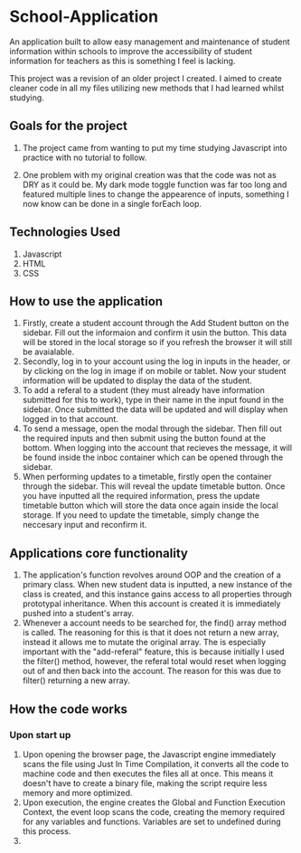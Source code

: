 # School-Application

An application built to allow easy management and maintenance of student information within schools to improve the accessibility of student information for teachers as this is something I feel is lacking.

This project was a revision of an older project I created. I aimed to create cleaner code in all my files utilizing new methods that I had learned whilst studying.

## Goals for the project

1. The project came from wanting to put my time studying Javascript into practice with no tutorial to follow.

2. One problem with my original creation was that the code was not as DRY as it could be. My dark mode toggle function was far too long and featured multiple lines to change the appearence of inputs, something I now know can be done in a single forEach loop.

## Technologies Used

1. Javascript
2. HTML
3. CSS

## How to use the application

1. Firstly, create a student account through the Add Student button on the sidebar. Fill out the informaion and confirm it usin the button. This data will be stored in the local storage so if you refresh the browser it will still be avaialable.
2. Secondly, log in to your account using the log in inputs in the header, or by clicking on the log in image if on mobile or tablet. Now your student information will be updated to display the data of the student.
3. To add a referal to a student (they must already have information submitted for this to work), type in their name in the input found in the sidebar. Once submitted the data will be updated and will display when logged in to that account.
4. To send a message, open the modal through the sidebar. Then fill out the required inputs and then submit using the button found at the bottom. When logging into the account that recieves the message, it will be found inside the inboc container which can be opened through the sidebar.
5. When performing updates to a timetable, firstly open the container through the sidebar. This will reveal the update timetable button. Once you have inputted all the required information, press the update timetable button which will store the data once again inside the local storage. If you need to update the timetable, simply change the neccesary input and reconfirm it.

## Applications core functionality

1. The application's function revolves around OOP and the creation of a primary class. When new student data is inputted, a new instance of the class is created, and this instance gains access to all properties through prototypal inheritance. When this account is created it is immediately pushed into a student's array.
2. Whenever a account needs to be searched for, the find() array method is called. The reasoning for this is that it does not return a new array, instead it allows me to mutate the original array. The is especially important with the "add-referal" feature, this is because initially I used the filter() method, however, the referal total would reset when logging out of and then back into the account. The reason for this was due to filter() returning a new array.

## How the code works

### Upon start up

1. Upon opening the browser page, the Javascript engine immediately scans the file using Just In Time Compilation, it converts all the code to machine code and then executes the files all at once. This means it doesn't have to create a binary file, making the script require less memory and more optimized.
2. Upon execution, the engine creates the Global and Function Execution Context, the event loop scans the code, creating the memory required for any variables and functions. Variables are set to undefined during this process.
3.
